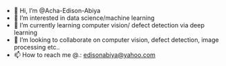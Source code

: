 - 👋 Hi, I’m @Acha-Edison-Abiya
- 👀 I’m interested in data science/machine learning
- 🌱 I’m currently learning computer vision/ defect detection via deep learning
- 💞️ I’m looking to collaborate on computer vision, defect detection, image processing etc..
- 📫 How to reach me @.: edisonabiya@yahoo.com

<!---
Acha-Edison-Abiya/Acha-Edison-Abiya is a ✨ special ✨ repository because its `README.md` (this file) appears on your GitHub profile.
You can click the Preview link to take a look at your changes.
--->
